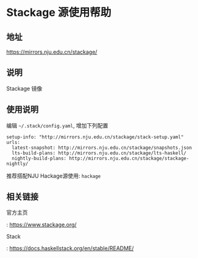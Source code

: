 # Stackage 源使用帮助

## 地址

<https://mirrors.nju.edu.cn/stackage/>

## 说明

Stackage 镜像

## 使用说明

编辑 `~/.stack/config.yaml`, 增加下列配置

    setup-info: "http://mirrors.nju.edu.cn/stackage/stack-setup.yaml"
    urls:
      latest-snapshot: http://mirrors.nju.edu.cn/stackage/snapshots.json
      lts-build-plans: http://mirrors.nju.edu.cn/stackage/lts-haskell/
      nightly-build-plans: http://mirrors.nju.edu.cn/stackage/stackage-nightly/

推荐搭配NJU Hackage源使用: `hackage` 

## 相关链接

官方主页

:   <https://www.stackage.org/>

Stack

:   <https://docs.haskellstack.org/en/stable/README/>
